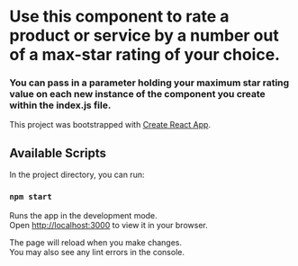 # Use this component to rate a product or service by a number out of a max-star rating of your choice.
### You can pass in a parameter holding your maximum star rating value on each new instance of the component you create within the index.js file.

This project was bootstrapped with [Create React App](https://github.com/facebook/create-react-app).

## Available Scripts

In the project directory, you can run:

### `npm start`

Runs the app in the development mode.\
Open [http://localhost:3000](http://localhost:3000) to view it in your browser.

The page will reload when you make changes.\
You may also see any lint errors in the console.
